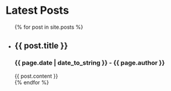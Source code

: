 <h1>Latest Posts</h1>

<ul class="no-bullets">
  {% for post in site.posts %}
    <li>
      <h2>{{ post.title }}</h2>
      <h3>{{ page.date | date_to_string }} - {{ page.author }}</h3>
      {{ post.content }}
    </li>
  {% endfor %}
</ul>
